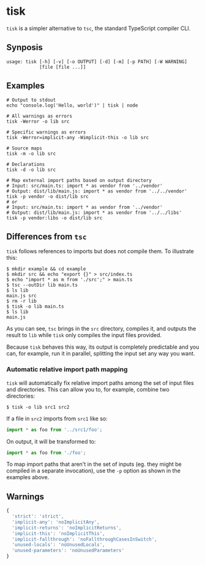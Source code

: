 tisk
====

`tisk` is a simpler alternative to `tsc`, the standard TypeScript compiler CLI.

Synposis
--------

```
usage: tisk [-h] [-v] [-o OUTPUT] [-d] [-m] [-p PATH] [-W WARNING]
            [file [file ...]]
```

Examples
--------

```shell
# Output to stdout
echo "console.log('Hello, world')" | tisk | node

# All warnings as errors
tisk -Werror -o lib src

# Specific warnings as errors
tisk -Werror=implicit-any -Wimplicit-this -o lib src

# Source maps
tisk -m -o lib src

# Declarations
tisk -d -o lib src

# Map external import paths based on output directory
# Input: src/main.ts: import * as vendor from '../vendor'
# Output: dist/lib/main.js: import * as vendor from '../../vendor'
tisk -p vendor -o dist/lib src
# or
# Input: src/main.ts: import * as vendor from '../vendor'
# Output: dist/lib/main.js: import * as vendor from '../../libs'
tisk -p vendor:libs -o dist/lib src
```

Differences from `tsc`
----------------------

`tisk` follows references to imports but does not compile them. To illustrate
this:

```terminal
$ mkdir example && cd example
$ mkdir src && echo "export {}" > src/index.ts
$ echo "import * as m from './src';" > main.ts
$ tsc --outDir lib main.ts
$ ls lib
main.js	src
$ rm -r lib
$ tisk -o lib main.ts
$ ls lib
main.js
```

As you can see, `tsc` brings in the `src` directory, compiles it, and outputs
the result to `lib` while `tisk` only compiles the input files provided.

Because `tisk` behaves this way, its output is completely predictable and you
can, for example, run it in parallel, splitting the input set any way you want.

### Automatic relative import path mapping

`tisk` will automatically fix relative import paths among the set of input
files and directories. This can allow you to, for example, combine two
directories:

```terminal
$ tisk -o lib src1 src2
```

If a file in `src2` imports from `src1` like so:

```typescript
import * as foo from '../src1/foo';
```

On output, it will be transformed to:

```javascript
import * as foo from './foo';
```

To map import paths that aren't in the set of inputs (eg. they might be
compiled in a separate invocation), use the `-p` option as shown in the
examples above.

Warnings
--------

```javascript
{
  'strict': 'strict',
  'implicit-any': 'noImplicitAny',
  'implicit-returns': 'noImplicitReturns',
  'implicit-this': 'noImplicitThis',
  'implicit-fallthrough': 'noFallthroughCasesInSwitch',
  'unused-locals': 'noUnusedLocals',
  'unused-parameters': 'noUnusedParameters'
}
```
